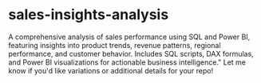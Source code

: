 # sales-insights-analysis
A comprehensive analysis of sales performance using SQL and Power BI, featuring insights into product trends, revenue patterns, regional performance, and customer behavior. Includes SQL scripts, DAX formulas, and Power BI visualizations for actionable business intelligence."  Let me know if you'd like variations or additional details for your repo!
